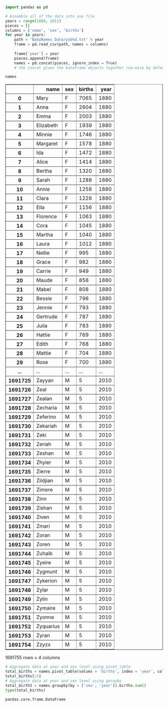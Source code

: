 

```python
import pandas as pd

# Assemble all of the data into one file
years = range(1880, 2011)
pieces = []
columns = ['name', 'sex', 'births']
for year in years:
    path = 'BabyNames Data/yob%d.txt' % year
    frame = pd.read_csv(path, names = columns)
    
    frame['year'] = year
    pieces.append(frame)
    names = pd.concat(pieces, ignore_index = True)
    # the concat glues the DataFrame objects together row-wise by default

names
```




<div>
<table border="1" class="dataframe">
  <thead>
    <tr style="text-align: right;">
      <th></th>
      <th>name</th>
      <th>sex</th>
      <th>births</th>
      <th>year</th>
    </tr>
  </thead>
  <tbody>
    <tr>
      <th>0</th>
      <td>Mary</td>
      <td>F</td>
      <td>7065</td>
      <td>1880</td>
    </tr>
    <tr>
      <th>1</th>
      <td>Anna</td>
      <td>F</td>
      <td>2604</td>
      <td>1880</td>
    </tr>
    <tr>
      <th>2</th>
      <td>Emma</td>
      <td>F</td>
      <td>2003</td>
      <td>1880</td>
    </tr>
    <tr>
      <th>3</th>
      <td>Elizabeth</td>
      <td>F</td>
      <td>1939</td>
      <td>1880</td>
    </tr>
    <tr>
      <th>4</th>
      <td>Minnie</td>
      <td>F</td>
      <td>1746</td>
      <td>1880</td>
    </tr>
    <tr>
      <th>5</th>
      <td>Margaret</td>
      <td>F</td>
      <td>1578</td>
      <td>1880</td>
    </tr>
    <tr>
      <th>6</th>
      <td>Ida</td>
      <td>F</td>
      <td>1472</td>
      <td>1880</td>
    </tr>
    <tr>
      <th>7</th>
      <td>Alice</td>
      <td>F</td>
      <td>1414</td>
      <td>1880</td>
    </tr>
    <tr>
      <th>8</th>
      <td>Bertha</td>
      <td>F</td>
      <td>1320</td>
      <td>1880</td>
    </tr>
    <tr>
      <th>9</th>
      <td>Sarah</td>
      <td>F</td>
      <td>1288</td>
      <td>1880</td>
    </tr>
    <tr>
      <th>10</th>
      <td>Annie</td>
      <td>F</td>
      <td>1258</td>
      <td>1880</td>
    </tr>
    <tr>
      <th>11</th>
      <td>Clara</td>
      <td>F</td>
      <td>1226</td>
      <td>1880</td>
    </tr>
    <tr>
      <th>12</th>
      <td>Ella</td>
      <td>F</td>
      <td>1156</td>
      <td>1880</td>
    </tr>
    <tr>
      <th>13</th>
      <td>Florence</td>
      <td>F</td>
      <td>1063</td>
      <td>1880</td>
    </tr>
    <tr>
      <th>14</th>
      <td>Cora</td>
      <td>F</td>
      <td>1045</td>
      <td>1880</td>
    </tr>
    <tr>
      <th>15</th>
      <td>Martha</td>
      <td>F</td>
      <td>1040</td>
      <td>1880</td>
    </tr>
    <tr>
      <th>16</th>
      <td>Laura</td>
      <td>F</td>
      <td>1012</td>
      <td>1880</td>
    </tr>
    <tr>
      <th>17</th>
      <td>Nellie</td>
      <td>F</td>
      <td>995</td>
      <td>1880</td>
    </tr>
    <tr>
      <th>18</th>
      <td>Grace</td>
      <td>F</td>
      <td>982</td>
      <td>1880</td>
    </tr>
    <tr>
      <th>19</th>
      <td>Carrie</td>
      <td>F</td>
      <td>949</td>
      <td>1880</td>
    </tr>
    <tr>
      <th>20</th>
      <td>Maude</td>
      <td>F</td>
      <td>858</td>
      <td>1880</td>
    </tr>
    <tr>
      <th>21</th>
      <td>Mabel</td>
      <td>F</td>
      <td>808</td>
      <td>1880</td>
    </tr>
    <tr>
      <th>22</th>
      <td>Bessie</td>
      <td>F</td>
      <td>796</td>
      <td>1880</td>
    </tr>
    <tr>
      <th>23</th>
      <td>Jennie</td>
      <td>F</td>
      <td>793</td>
      <td>1880</td>
    </tr>
    <tr>
      <th>24</th>
      <td>Gertrude</td>
      <td>F</td>
      <td>787</td>
      <td>1880</td>
    </tr>
    <tr>
      <th>25</th>
      <td>Julia</td>
      <td>F</td>
      <td>783</td>
      <td>1880</td>
    </tr>
    <tr>
      <th>26</th>
      <td>Hattie</td>
      <td>F</td>
      <td>769</td>
      <td>1880</td>
    </tr>
    <tr>
      <th>27</th>
      <td>Edith</td>
      <td>F</td>
      <td>768</td>
      <td>1880</td>
    </tr>
    <tr>
      <th>28</th>
      <td>Mattie</td>
      <td>F</td>
      <td>704</td>
      <td>1880</td>
    </tr>
    <tr>
      <th>29</th>
      <td>Rose</td>
      <td>F</td>
      <td>700</td>
      <td>1880</td>
    </tr>
    <tr>
      <th>...</th>
      <td>...</td>
      <td>...</td>
      <td>...</td>
      <td>...</td>
    </tr>
    <tr>
      <th>1691725</th>
      <td>Zayyan</td>
      <td>M</td>
      <td>5</td>
      <td>2010</td>
    </tr>
    <tr>
      <th>1691726</th>
      <td>Zeal</td>
      <td>M</td>
      <td>5</td>
      <td>2010</td>
    </tr>
    <tr>
      <th>1691727</th>
      <td>Zealan</td>
      <td>M</td>
      <td>5</td>
      <td>2010</td>
    </tr>
    <tr>
      <th>1691728</th>
      <td>Zecharia</td>
      <td>M</td>
      <td>5</td>
      <td>2010</td>
    </tr>
    <tr>
      <th>1691729</th>
      <td>Zeferino</td>
      <td>M</td>
      <td>5</td>
      <td>2010</td>
    </tr>
    <tr>
      <th>1691730</th>
      <td>Zekariah</td>
      <td>M</td>
      <td>5</td>
      <td>2010</td>
    </tr>
    <tr>
      <th>1691731</th>
      <td>Zeki</td>
      <td>M</td>
      <td>5</td>
      <td>2010</td>
    </tr>
    <tr>
      <th>1691732</th>
      <td>Zeriah</td>
      <td>M</td>
      <td>5</td>
      <td>2010</td>
    </tr>
    <tr>
      <th>1691733</th>
      <td>Zeshan</td>
      <td>M</td>
      <td>5</td>
      <td>2010</td>
    </tr>
    <tr>
      <th>1691734</th>
      <td>Zhyier</td>
      <td>M</td>
      <td>5</td>
      <td>2010</td>
    </tr>
    <tr>
      <th>1691735</th>
      <td>Zierre</td>
      <td>M</td>
      <td>5</td>
      <td>2010</td>
    </tr>
    <tr>
      <th>1691736</th>
      <td>Zildjian</td>
      <td>M</td>
      <td>5</td>
      <td>2010</td>
    </tr>
    <tr>
      <th>1691737</th>
      <td>Zimere</td>
      <td>M</td>
      <td>5</td>
      <td>2010</td>
    </tr>
    <tr>
      <th>1691738</th>
      <td>Zinn</td>
      <td>M</td>
      <td>5</td>
      <td>2010</td>
    </tr>
    <tr>
      <th>1691739</th>
      <td>Zishan</td>
      <td>M</td>
      <td>5</td>
      <td>2010</td>
    </tr>
    <tr>
      <th>1691740</th>
      <td>Ziven</td>
      <td>M</td>
      <td>5</td>
      <td>2010</td>
    </tr>
    <tr>
      <th>1691741</th>
      <td>Zmari</td>
      <td>M</td>
      <td>5</td>
      <td>2010</td>
    </tr>
    <tr>
      <th>1691742</th>
      <td>Zoran</td>
      <td>M</td>
      <td>5</td>
      <td>2010</td>
    </tr>
    <tr>
      <th>1691743</th>
      <td>Zoren</td>
      <td>M</td>
      <td>5</td>
      <td>2010</td>
    </tr>
    <tr>
      <th>1691744</th>
      <td>Zuhaib</td>
      <td>M</td>
      <td>5</td>
      <td>2010</td>
    </tr>
    <tr>
      <th>1691745</th>
      <td>Zyeire</td>
      <td>M</td>
      <td>5</td>
      <td>2010</td>
    </tr>
    <tr>
      <th>1691746</th>
      <td>Zygmunt</td>
      <td>M</td>
      <td>5</td>
      <td>2010</td>
    </tr>
    <tr>
      <th>1691747</th>
      <td>Zykerion</td>
      <td>M</td>
      <td>5</td>
      <td>2010</td>
    </tr>
    <tr>
      <th>1691748</th>
      <td>Zylar</td>
      <td>M</td>
      <td>5</td>
      <td>2010</td>
    </tr>
    <tr>
      <th>1691749</th>
      <td>Zylin</td>
      <td>M</td>
      <td>5</td>
      <td>2010</td>
    </tr>
    <tr>
      <th>1691750</th>
      <td>Zymaire</td>
      <td>M</td>
      <td>5</td>
      <td>2010</td>
    </tr>
    <tr>
      <th>1691751</th>
      <td>Zyonne</td>
      <td>M</td>
      <td>5</td>
      <td>2010</td>
    </tr>
    <tr>
      <th>1691752</th>
      <td>Zyquarius</td>
      <td>M</td>
      <td>5</td>
      <td>2010</td>
    </tr>
    <tr>
      <th>1691753</th>
      <td>Zyran</td>
      <td>M</td>
      <td>5</td>
      <td>2010</td>
    </tr>
    <tr>
      <th>1691754</th>
      <td>Zzyzx</td>
      <td>M</td>
      <td>5</td>
      <td>2010</td>
    </tr>
  </tbody>
</table>
<p>1691755 rows × 4 columns</p>
</div>




```python
# Aggregate data at year and sex level using pivot_table
total_births = names.pivot_table(values = 'births', index = 'year', columns = 'sex', aggfunc = sum)
total_births[:5] 
# Aggregate data at year and sex level using gorupby
total_birth2 = names.groupby(by = ['sex', 'year']).births.sum()
type(total_births)
```




    pandas.core.frame.DataFrame


